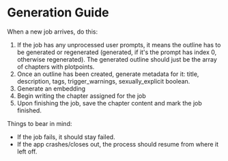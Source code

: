 # Generation Guide

When a new job arrives, do this:

1. If the job has any unprocessed user prompts, it means the outline has to be generated or regenerated (generated, if it's the prompt has index 0, otherwise regenerated). The generated outline should just be the array of chapters with plotpoints.
2. Once an outline has been created, generate metadata for it: title, description, tags, trigger_warnings, sexually_explicit boolean.
3. Generate an embedding
4. Begin writing the chapter assigned for the job
5. Upon finishing the job, save the chapter content and mark the job finished.

Things to bear in mind:

- If the job fails, it should stay failed.
- If the app crashes/closes out, the process should resume from where it left off.
